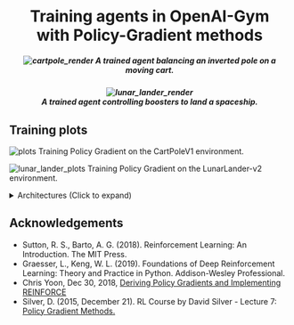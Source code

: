 ## 
# <div align="center">Training agents in OpenAI-Gym <br/> with Policy-Gradient methods </div>
##### <div align="center">![cartpole_render](https://user-images.githubusercontent.com/89709351/188269475-96a79bd7-c6a4-4c04-a21f-2a482cea0c0a.gif) A trained agent balancing an inverted pole on a moving cart.
</div>

##### <div align="center">![lunar_lander_render](https://user-images.githubusercontent.com/89709351/188278770-d96f3b50-c34b-41da-b7e5-7931102cc23d.gif) <br/>A trained agent controlling boosters to land a spaceship.
</div>


## Training plots

![plots](https://user-images.githubusercontent.com/89709351/188269857-ca24e1e0-4b1a-49df-a2f8-61d2235178e0.png) Training Policy Gradient on the CartPoleV1 environment.

![lunar_lander_plots](https://user-images.githubusercontent.com/89709351/188278759-217c8906-a414-47e3-aa47-77dbe6bef9e8.png) Training Policy Gradient on the LunarLander-v2 environment.

<details>
  <summary>Architectures (Click to expand)</summary>
  
 - [ReinforceAgent](https://github.com/till2/PolicyGradient-REINFORCE/blob/main/agent.py) (without baseline)
 
</details>




## Acknowledgements

 - Sutton, R. S., Barto, A. G. (2018). Reinforcement Learning: An Introduction. The MIT Press. <br/>
 - Graesser, L., Keng, W. L. (2019). Foundations of Deep Reinforcement Learning: Theory and Practice in Python. Addison-Wesley Professional. <br/>
 - Chris Yoon, Dec 30, 2018, [Deriving Policy Gradients and Implementing REINFORCE](https://medium.com/@thechrisyoon/deriving-policy-gradients-and-implementing-reinforce-f887949bd63) <br/>
 - Silver, D. (2015, December 21). RL Course by David Silver - Lecture 7: [Policy Gradient Methods.](https://www.youtube.com/watch?v=KHZVXao4qXs) <br/>
